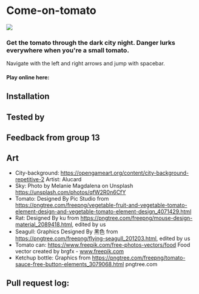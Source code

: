 # Come-on-tomato

<img src="https://media.giphy.com/media/101t9QwTM6y5oc/giphy.gif"/>

### Get the tomato through the dark city night. Danger lurks everywhere when you're a small tomato.
Navigate with the left and right arrows and jump with spacebar.

#### Play online here: 

## Installation

## Tested by

## Feedback from group 13

## Art
- City-background: https://opengameart.org/content/city-background-repetitive-2 Artist: Alucard
- Sky: Photo by Melanie Magdalena on Unsplash https://unsplash.com/photos/qfW2R0n6CfY
- Tomato: Designed By Pic Studio from https://pngtree.com/freepng/vegetable-fruit-and-vegetable-tomato-element-design-and-vegetable-tomato-element-design_4071429.html
- Rat: Designed By ku from https://pngtree.com/freepng/mouse-design-material_2089418.html, edited by us
- Seagull: Graphics Designed By 黑色 from https://pngtree.com/freepng/flying-seagull_201203.html, edited by us
- Tomato can: https://www.freepik.com/free-photos-vectors/food Food vector created by brgfx - www.freepik.com
- Ketchup bottle: Graphics from https://pngtree.com/freepng/tomato-sauce-free-button-elements_3079068.html pngtree.com

## Pull request log:
